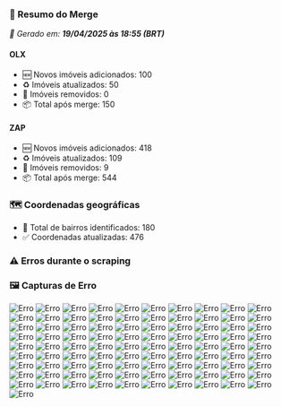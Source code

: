 ### 🔄 Resumo do Merge

_📅 Gerado em: **19/04/2025 às 18:55 (BRT)**_
#### OLX
- 🆕 Novos imóveis adicionados: 100
- ♻️ Imóveis atualizados: 50
- 🛑 Imóveis removidos: 0
- 📦 Total após merge: 150

#### ZAP
- 🆕 Novos imóveis adicionados: 418
- ♻️ Imóveis atualizados: 109
- 🛑 Imóveis removidos: 9
- 📦 Total após merge: 544

### 🗺️ Coordenadas geográficas
- 📍 Total de bairros identificados: 180
- ✅ Coordenadas atualizadas: 476

### ⚠️ Erros durante o scraping

### 🖼️ Capturas de Erro
![Erro](https://raw.githubusercontent.com/ApenasGabs/querocasa/92296cc48e18677246bea6eec8535772b999169f/screenshots/debug_post_click_house-item-100.png)
![Erro](https://raw.githubusercontent.com/ApenasGabs/querocasa/92296cc48e18677246bea6eec8535772b999169f/screenshots/debug_post_click_house-item-101.png)
![Erro](https://raw.githubusercontent.com/ApenasGabs/querocasa/92296cc48e18677246bea6eec8535772b999169f/screenshots/debug_post_click_house-item-102.png)
![Erro](https://raw.githubusercontent.com/ApenasGabs/querocasa/92296cc48e18677246bea6eec8535772b999169f/screenshots/debug_post_click_house-item-11.png)
![Erro](https://raw.githubusercontent.com/ApenasGabs/querocasa/92296cc48e18677246bea6eec8535772b999169f/screenshots/debug_post_click_house-item-12.png)
![Erro](https://raw.githubusercontent.com/ApenasGabs/querocasa/92296cc48e18677246bea6eec8535772b999169f/screenshots/debug_post_click_house-item-13.png)
![Erro](https://raw.githubusercontent.com/ApenasGabs/querocasa/92296cc48e18677246bea6eec8535772b999169f/screenshots/debug_post_click_house-item-16.png)
![Erro](https://raw.githubusercontent.com/ApenasGabs/querocasa/92296cc48e18677246bea6eec8535772b999169f/screenshots/debug_post_click_house-item-2.png)
![Erro](https://raw.githubusercontent.com/ApenasGabs/querocasa/92296cc48e18677246bea6eec8535772b999169f/screenshots/debug_post_click_house-item-20.png)
![Erro](https://raw.githubusercontent.com/ApenasGabs/querocasa/92296cc48e18677246bea6eec8535772b999169f/screenshots/debug_post_click_house-item-22.png)
![Erro](https://raw.githubusercontent.com/ApenasGabs/querocasa/92296cc48e18677246bea6eec8535772b999169f/screenshots/debug_post_click_house-item-23.png)
![Erro](https://raw.githubusercontent.com/ApenasGabs/querocasa/92296cc48e18677246bea6eec8535772b999169f/screenshots/debug_post_click_house-item-25.png)
![Erro](https://raw.githubusercontent.com/ApenasGabs/querocasa/92296cc48e18677246bea6eec8535772b999169f/screenshots/debug_post_click_house-item-26.png)
![Erro](https://raw.githubusercontent.com/ApenasGabs/querocasa/92296cc48e18677246bea6eec8535772b999169f/screenshots/debug_post_click_house-item-31.png)
![Erro](https://raw.githubusercontent.com/ApenasGabs/querocasa/92296cc48e18677246bea6eec8535772b999169f/screenshots/debug_post_click_house-item-33.png)
![Erro](https://raw.githubusercontent.com/ApenasGabs/querocasa/92296cc48e18677246bea6eec8535772b999169f/screenshots/debug_post_click_house-item-34.png)
![Erro](https://raw.githubusercontent.com/ApenasGabs/querocasa/92296cc48e18677246bea6eec8535772b999169f/screenshots/debug_post_click_house-item-35.png)
![Erro](https://raw.githubusercontent.com/ApenasGabs/querocasa/92296cc48e18677246bea6eec8535772b999169f/screenshots/debug_post_click_house-item-40.png)
![Erro](https://raw.githubusercontent.com/ApenasGabs/querocasa/92296cc48e18677246bea6eec8535772b999169f/screenshots/debug_post_click_house-item-41.png)
![Erro](https://raw.githubusercontent.com/ApenasGabs/querocasa/92296cc48e18677246bea6eec8535772b999169f/screenshots/debug_post_click_house-item-42.png)
![Erro](https://raw.githubusercontent.com/ApenasGabs/querocasa/92296cc48e18677246bea6eec8535772b999169f/screenshots/debug_post_click_house-item-44.png)
![Erro](https://raw.githubusercontent.com/ApenasGabs/querocasa/92296cc48e18677246bea6eec8535772b999169f/screenshots/debug_post_click_house-item-51.png)
![Erro](https://raw.githubusercontent.com/ApenasGabs/querocasa/92296cc48e18677246bea6eec8535772b999169f/screenshots/debug_post_click_house-item-52.png)
![Erro](https://raw.githubusercontent.com/ApenasGabs/querocasa/92296cc48e18677246bea6eec8535772b999169f/screenshots/debug_post_click_house-item-56.png)
![Erro](https://raw.githubusercontent.com/ApenasGabs/querocasa/92296cc48e18677246bea6eec8535772b999169f/screenshots/debug_post_click_house-item-58.png)
![Erro](https://raw.githubusercontent.com/ApenasGabs/querocasa/92296cc48e18677246bea6eec8535772b999169f/screenshots/debug_post_click_house-item-63.png)
![Erro](https://raw.githubusercontent.com/ApenasGabs/querocasa/92296cc48e18677246bea6eec8535772b999169f/screenshots/debug_post_click_house-item-65.png)
![Erro](https://raw.githubusercontent.com/ApenasGabs/querocasa/92296cc48e18677246bea6eec8535772b999169f/screenshots/debug_post_click_house-item-69.png)
![Erro](https://raw.githubusercontent.com/ApenasGabs/querocasa/92296cc48e18677246bea6eec8535772b999169f/screenshots/debug_post_click_house-item-70.png)
![Erro](https://raw.githubusercontent.com/ApenasGabs/querocasa/92296cc48e18677246bea6eec8535772b999169f/screenshots/debug_post_click_house-item-71.png)
![Erro](https://raw.githubusercontent.com/ApenasGabs/querocasa/92296cc48e18677246bea6eec8535772b999169f/screenshots/debug_post_click_house-item-73.png)
![Erro](https://raw.githubusercontent.com/ApenasGabs/querocasa/92296cc48e18677246bea6eec8535772b999169f/screenshots/debug_post_click_house-item-74.png)
![Erro](https://raw.githubusercontent.com/ApenasGabs/querocasa/92296cc48e18677246bea6eec8535772b999169f/screenshots/debug_post_click_house-item-76.png)
![Erro](https://raw.githubusercontent.com/ApenasGabs/querocasa/92296cc48e18677246bea6eec8535772b999169f/screenshots/debug_post_click_house-item-78.png)
![Erro](https://raw.githubusercontent.com/ApenasGabs/querocasa/92296cc48e18677246bea6eec8535772b999169f/screenshots/debug_post_click_house-item-79.png)
![Erro](https://raw.githubusercontent.com/ApenasGabs/querocasa/92296cc48e18677246bea6eec8535772b999169f/screenshots/debug_post_click_house-item-80.png)
![Erro](https://raw.githubusercontent.com/ApenasGabs/querocasa/92296cc48e18677246bea6eec8535772b999169f/screenshots/debug_post_click_house-item-83.png)
![Erro](https://raw.githubusercontent.com/ApenasGabs/querocasa/92296cc48e18677246bea6eec8535772b999169f/screenshots/debug_post_click_house-item-84.png)
![Erro](https://raw.githubusercontent.com/ApenasGabs/querocasa/92296cc48e18677246bea6eec8535772b999169f/screenshots/debug_post_click_house-item-87.png)
![Erro](https://raw.githubusercontent.com/ApenasGabs/querocasa/92296cc48e18677246bea6eec8535772b999169f/screenshots/debug_post_click_house-item-88.png)
![Erro](https://raw.githubusercontent.com/ApenasGabs/querocasa/92296cc48e18677246bea6eec8535772b999169f/screenshots/debug_post_click_house-item-89.png)
![Erro](https://raw.githubusercontent.com/ApenasGabs/querocasa/92296cc48e18677246bea6eec8535772b999169f/screenshots/debug_post_click_house-item-9.png)
![Erro](https://raw.githubusercontent.com/ApenasGabs/querocasa/92296cc48e18677246bea6eec8535772b999169f/screenshots/debug_post_click_house-item-91.png)
![Erro](https://raw.githubusercontent.com/ApenasGabs/querocasa/92296cc48e18677246bea6eec8535772b999169f/screenshots/debug_post_click_house-item-94.png)
![Erro](https://raw.githubusercontent.com/ApenasGabs/querocasa/92296cc48e18677246bea6eec8535772b999169f/screenshots/debug_pre_click_house-item-100.png)
![Erro](https://raw.githubusercontent.com/ApenasGabs/querocasa/92296cc48e18677246bea6eec8535772b999169f/screenshots/debug_pre_click_house-item-101.png)
![Erro](https://raw.githubusercontent.com/ApenasGabs/querocasa/92296cc48e18677246bea6eec8535772b999169f/screenshots/debug_pre_click_house-item-102.png)
![Erro](https://raw.githubusercontent.com/ApenasGabs/querocasa/92296cc48e18677246bea6eec8535772b999169f/screenshots/debug_pre_click_house-item-11.png)
![Erro](https://raw.githubusercontent.com/ApenasGabs/querocasa/92296cc48e18677246bea6eec8535772b999169f/screenshots/debug_pre_click_house-item-12.png)
![Erro](https://raw.githubusercontent.com/ApenasGabs/querocasa/92296cc48e18677246bea6eec8535772b999169f/screenshots/debug_pre_click_house-item-13.png)
![Erro](https://raw.githubusercontent.com/ApenasGabs/querocasa/92296cc48e18677246bea6eec8535772b999169f/screenshots/debug_pre_click_house-item-16.png)
![Erro](https://raw.githubusercontent.com/ApenasGabs/querocasa/92296cc48e18677246bea6eec8535772b999169f/screenshots/debug_pre_click_house-item-2.png)
![Erro](https://raw.githubusercontent.com/ApenasGabs/querocasa/92296cc48e18677246bea6eec8535772b999169f/screenshots/debug_pre_click_house-item-20.png)
![Erro](https://raw.githubusercontent.com/ApenasGabs/querocasa/92296cc48e18677246bea6eec8535772b999169f/screenshots/debug_pre_click_house-item-22.png)
![Erro](https://raw.githubusercontent.com/ApenasGabs/querocasa/92296cc48e18677246bea6eec8535772b999169f/screenshots/debug_pre_click_house-item-23.png)
![Erro](https://raw.githubusercontent.com/ApenasGabs/querocasa/92296cc48e18677246bea6eec8535772b999169f/screenshots/debug_pre_click_house-item-25.png)
![Erro](https://raw.githubusercontent.com/ApenasGabs/querocasa/92296cc48e18677246bea6eec8535772b999169f/screenshots/debug_pre_click_house-item-26.png)
![Erro](https://raw.githubusercontent.com/ApenasGabs/querocasa/92296cc48e18677246bea6eec8535772b999169f/screenshots/debug_pre_click_house-item-31.png)
![Erro](https://raw.githubusercontent.com/ApenasGabs/querocasa/92296cc48e18677246bea6eec8535772b999169f/screenshots/debug_pre_click_house-item-33.png)
![Erro](https://raw.githubusercontent.com/ApenasGabs/querocasa/92296cc48e18677246bea6eec8535772b999169f/screenshots/debug_pre_click_house-item-34.png)
![Erro](https://raw.githubusercontent.com/ApenasGabs/querocasa/92296cc48e18677246bea6eec8535772b999169f/screenshots/debug_pre_click_house-item-35.png)
![Erro](https://raw.githubusercontent.com/ApenasGabs/querocasa/92296cc48e18677246bea6eec8535772b999169f/screenshots/debug_pre_click_house-item-40.png)
![Erro](https://raw.githubusercontent.com/ApenasGabs/querocasa/92296cc48e18677246bea6eec8535772b999169f/screenshots/debug_pre_click_house-item-41.png)
![Erro](https://raw.githubusercontent.com/ApenasGabs/querocasa/92296cc48e18677246bea6eec8535772b999169f/screenshots/debug_pre_click_house-item-42.png)
![Erro](https://raw.githubusercontent.com/ApenasGabs/querocasa/92296cc48e18677246bea6eec8535772b999169f/screenshots/debug_pre_click_house-item-44.png)
![Erro](https://raw.githubusercontent.com/ApenasGabs/querocasa/92296cc48e18677246bea6eec8535772b999169f/screenshots/debug_pre_click_house-item-51.png)
![Erro](https://raw.githubusercontent.com/ApenasGabs/querocasa/92296cc48e18677246bea6eec8535772b999169f/screenshots/debug_pre_click_house-item-52.png)
![Erro](https://raw.githubusercontent.com/ApenasGabs/querocasa/92296cc48e18677246bea6eec8535772b999169f/screenshots/debug_pre_click_house-item-56.png)
![Erro](https://raw.githubusercontent.com/ApenasGabs/querocasa/92296cc48e18677246bea6eec8535772b999169f/screenshots/debug_pre_click_house-item-58.png)
![Erro](https://raw.githubusercontent.com/ApenasGabs/querocasa/92296cc48e18677246bea6eec8535772b999169f/screenshots/debug_pre_click_house-item-63.png)
![Erro](https://raw.githubusercontent.com/ApenasGabs/querocasa/92296cc48e18677246bea6eec8535772b999169f/screenshots/debug_pre_click_house-item-65.png)
![Erro](https://raw.githubusercontent.com/ApenasGabs/querocasa/92296cc48e18677246bea6eec8535772b999169f/screenshots/debug_pre_click_house-item-69.png)
![Erro](https://raw.githubusercontent.com/ApenasGabs/querocasa/92296cc48e18677246bea6eec8535772b999169f/screenshots/debug_pre_click_house-item-70.png)
![Erro](https://raw.githubusercontent.com/ApenasGabs/querocasa/92296cc48e18677246bea6eec8535772b999169f/screenshots/debug_pre_click_house-item-71.png)
![Erro](https://raw.githubusercontent.com/ApenasGabs/querocasa/92296cc48e18677246bea6eec8535772b999169f/screenshots/debug_pre_click_house-item-73.png)
![Erro](https://raw.githubusercontent.com/ApenasGabs/querocasa/92296cc48e18677246bea6eec8535772b999169f/screenshots/debug_pre_click_house-item-74.png)
![Erro](https://raw.githubusercontent.com/ApenasGabs/querocasa/92296cc48e18677246bea6eec8535772b999169f/screenshots/debug_pre_click_house-item-76.png)
![Erro](https://raw.githubusercontent.com/ApenasGabs/querocasa/92296cc48e18677246bea6eec8535772b999169f/screenshots/debug_pre_click_house-item-78.png)
![Erro](https://raw.githubusercontent.com/ApenasGabs/querocasa/92296cc48e18677246bea6eec8535772b999169f/screenshots/debug_pre_click_house-item-79.png)
![Erro](https://raw.githubusercontent.com/ApenasGabs/querocasa/92296cc48e18677246bea6eec8535772b999169f/screenshots/debug_pre_click_house-item-80.png)
![Erro](https://raw.githubusercontent.com/ApenasGabs/querocasa/92296cc48e18677246bea6eec8535772b999169f/screenshots/debug_pre_click_house-item-83.png)
![Erro](https://raw.githubusercontent.com/ApenasGabs/querocasa/92296cc48e18677246bea6eec8535772b999169f/screenshots/debug_pre_click_house-item-84.png)
![Erro](https://raw.githubusercontent.com/ApenasGabs/querocasa/92296cc48e18677246bea6eec8535772b999169f/screenshots/debug_pre_click_house-item-87.png)
![Erro](https://raw.githubusercontent.com/ApenasGabs/querocasa/92296cc48e18677246bea6eec8535772b999169f/screenshots/debug_pre_click_house-item-88.png)
![Erro](https://raw.githubusercontent.com/ApenasGabs/querocasa/92296cc48e18677246bea6eec8535772b999169f/screenshots/debug_pre_click_house-item-89.png)
![Erro](https://raw.githubusercontent.com/ApenasGabs/querocasa/92296cc48e18677246bea6eec8535772b999169f/screenshots/debug_pre_click_house-item-9.png)
![Erro](https://raw.githubusercontent.com/ApenasGabs/querocasa/92296cc48e18677246bea6eec8535772b999169f/screenshots/debug_pre_click_house-item-91.png)
![Erro](https://raw.githubusercontent.com/ApenasGabs/querocasa/92296cc48e18677246bea6eec8535772b999169f/screenshots/debug_pre_click_house-item-94.png)
![Erro](https://raw.githubusercontent.com/ApenasGabs/querocasa/92296cc48e18677246bea6eec8535772b999169f/screenshots/erro_zap_pagina_3_19-04-2025-_18-45.png)
![Erro](https://raw.githubusercontent.com/ApenasGabs/querocasa/92296cc48e18677246bea6eec8535772b999169f/screenshots/erro_zap_pagina_4_19-04-2025-_18-45.png)
![Erro](https://raw.githubusercontent.com/ApenasGabs/querocasa/92296cc48e18677246bea6eec8535772b999169f/screenshots/erro_zap_pagina_5_19-04-2025-_18-45.png)
